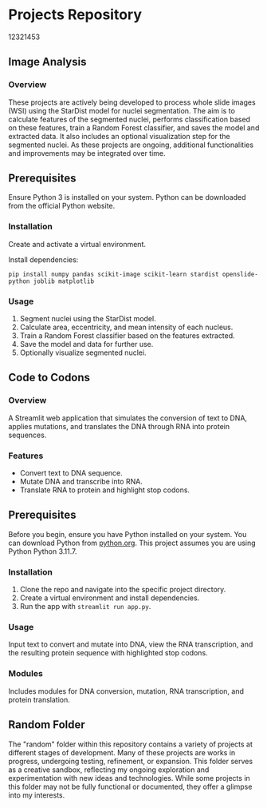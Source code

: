 # Projects Repository
12321453
## Image Analysis

### Overview
These projects are actively being developed to process whole slide images (WSI) using the StarDist model for nuclei segmentation. The aim is to calculate features of the segmented nuclei, performs classification based on these features, train a Random Forest classifier, and saves the model and extracted data. It also includes an optional visualization step for the segmented nuclei. As these projects are ongoing, additional functionalities and improvements may be integrated over time.


## Prerequisites
Ensure Python 3 is installed on your system. Python can be downloaded from the official Python website.

### Installation
Create and activate a virtual environment.

Install dependencies:
```
pip install numpy pandas scikit-image scikit-learn stardist openslide-python joblib matplotlib
```

### Usage
1. Segment nuclei using the StarDist model.
2. Calculate area, eccentricity, and mean intensity of each nucleus.
3. Train a Random Forest classifier based on the features extracted.
4. Save the model and data for further use.
5. Optionally visualize segmented nuclei.


## Code to Codons

### Overview
A Streamlit web application that simulates the conversion of text to DNA, applies mutations, and translates the DNA through RNA into protein sequences.

### Features
- Convert text to DNA sequence.
- Mutate DNA and transcribe into RNA.
- Translate RNA to protein and highlight stop codons.

## Prerequisites
Before you begin, ensure you have Python installed on your system. You can download Python from [python.org](https://www.python.org/downloads/). This project assumes you are using Python Python 3.11.7.

### Installation
1. Clone the repo and navigate into the specific project directory.
2. Create a virtual environment and install dependencies.
3. Run the app with `streamlit run app.py`.

### Usage
Input text to convert and mutate into DNA, view the RNA transcription, and the resulting protein sequence with highlighted stop codons.

### Modules
Includes modules for DNA conversion, mutation, RNA transcription, and protein translation.

## Random Folder

The "random" folder within this repository contains a variety of projects at different stages of development. Many of these projects are works in progress, undergoing testing, refinement, or expansion. This folder serves as a creative sandbox, reflecting my ongoing exploration and experimentation with new ideas and technologies. While some projects in this folder may not be fully functional or documented, they offer a glimpse into my interests.